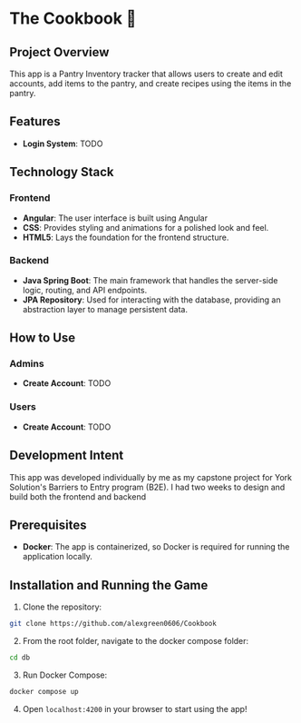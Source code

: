 # The Cookbook :stew:

## Project Overview

This app is a Pantry Inventory tracker that allows users to create and edit accounts, add items to the pantry, and 
create recipes using the items in the pantry.

## Features

- **Login System**: TODO

## Technology Stack

### Frontend

- **Angular**: The user interface is built using Angular
- **CSS**: Provides styling and animations for a polished look and feel.
- **HTML5**: Lays the foundation for the frontend structure.

### Backend

- **Java Spring Boot**: The main framework that handles the server-side logic, routing, and API endpoints.
- **JPA Repository**: Used for interacting with the database, providing an abstraction layer to manage persistent data.

## How to Use

### Admins

- **Create Account**: TODO

### Users

- **Create Account**: TODO

## Development Intent

This app was developed individually by me as my capstone project for York Solution's Barriers to Entry program (B2E).
I had two weeks to design and build both the frontend and backend

## Prerequisites

- **Docker**: The app is containerized, so Docker is required for running the application locally.

## Installation and Running the Game

1. Clone the repository:
```bash
git clone https://github.com/alexgreen0606/Cookbook
```

2. From the root folder, navigate to the docker compose folder:
```bash
cd db
```

3. Run Docker Compose:
```bash
docker compose up
```

4. Open `localhost:4200` in your browser to start using the app!
